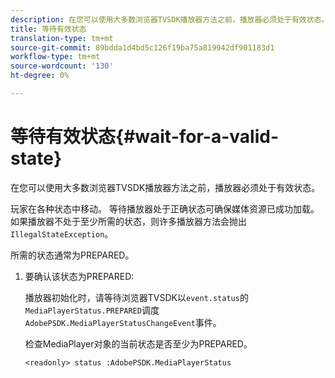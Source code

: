 ```yaml
---
description: 在您可以使用大多数浏览器TVSDK播放器方法之前，播放器必须处于有效状态。
title: 等待有效状态
translation-type: tm+mt
source-git-commit: 89bdda1d4bd5c126f19ba75a819942df901183d1
workflow-type: tm+mt
source-wordcount: '130'
ht-degree: 0%

---
```



# 等待有效状态{#wait-for-a-valid-state}

在您可以使用大多数浏览器TVSDK播放器方法之前，播放器必须处于有效状态。

玩家在各种状态中移动。 等待播放器处于正确状态可确保媒体资源已成功加载。 如果播放器不处于至少所需的状态，则许多播放器方法会抛出`IllegalStateException`。

所需的状态通常为PREPARED。

1. 要确认该状态为PREPARED:

   播放器初始化时，请等待浏览器TVSDK以`event.status`的`MediaPlayerStatus.PREPARED`调度`AdobePSDK.MediaPlayerStatusChangeEvent`事件。

   检查MediaPlayer对象的当前状态是否至少为PREPARED。

   ```
   <readonly> status :AdobePSDK.MediaPlayerStatus
   ```

